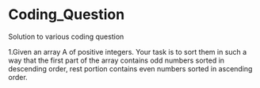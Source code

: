 # Coding_Question
Solution to various coding question

1.Given an array A of positive integers. Your task is to sort them in such a way that the first part of the array contains odd numbers sorted in descending order, rest portion contains even numbers sorted in ascending order.
